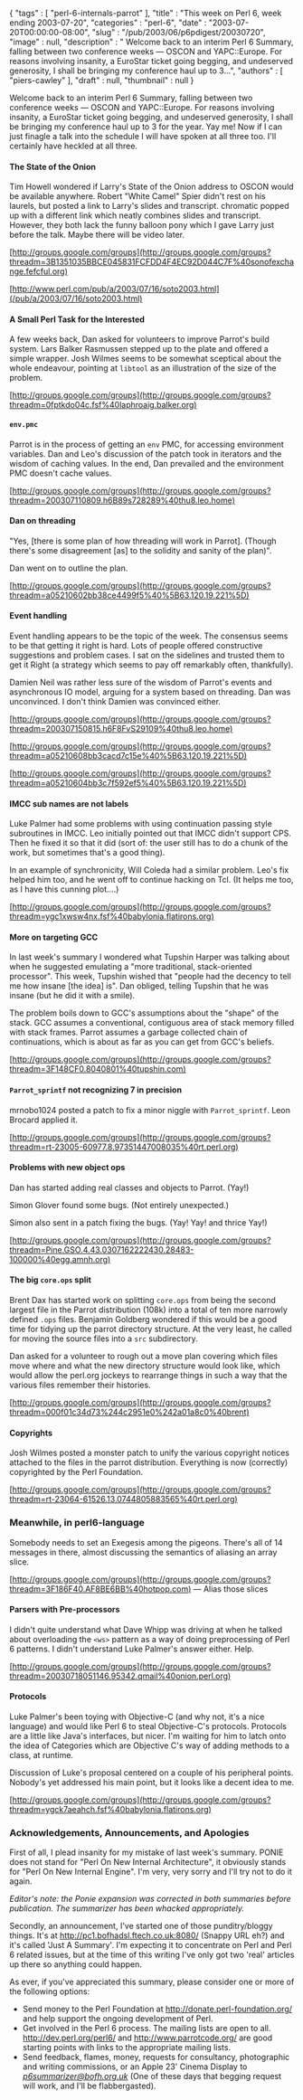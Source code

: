 {
   "tags" : [
      "perl-6-internals-parrot"
   ],
   "title" : "This week on Perl 6, week ending 2003-07-20",
   "categories" : "perl-6",
   "date" : "2003-07-20T00:00:00-08:00",
   "slug" : "/pub/2003/06/p6pdigest/20030720",
   "image" : null,
   "description" : " Welcome back to an interim Perl 6 Summary, falling between two conference weeks &mdash; OSCON and YAPC::Europe. For reasons involving insanity, a EuroStar ticket going begging, and undeserved generosity, I shall be bringing my conference haul up to 3...",
   "authors" : [
      "piers-cawley"
   ],
   "draft" : null,
   "thumbnail" : null
}





Welcome back to an interim Perl 6 Summary, falling between two
conference weeks — OSCON and YAPC::Europe. For reasons involving
insanity, a EuroStar ticket going begging, and undeserved generosity, I
shall be bringing my conference haul up to 3 for the year. Yay me! Now
if I can just finagle a talk into the schedule I will have spoken at all
three too. I'll certainly have heckled at all three.

#### The State of the Onion

Tim Howell wondered if Larry's State of the Onion address to OSCON would
be available anywhere. Robert "White Camel" Spier didn't rest on his
laurels, but posted a link to Larry's slides and transcript. chromatic
popped up with a different link which neatly combines slides and
transcript. However, they both lack the funny balloon pony which I gave
Larry just before the talk. Maybe there will be video later.

[http://groups.google.com/groups](http://groups.google.com/groups?threadm=3B1351035BBCE045831FCFDD4F4EC92D044C7F%40sonofexchange.fefcful.org)

[http://www.perl.com/pub/a/2003/07/16/soto2003.html](/pub/a/2003/07/16/soto2003.html)

#### A Small Perl Task for the Interested

A few weeks back, Dan asked for volunteers to improve Parrot's build
system. Lars Balker Rasmussen stepped up to the plate and offered a
simple wrapper. Josh Wilmes seems to be somewhat sceptical about the
whole endeavour, pointing at `libtool` as an illustration of the size of
the problem.

[http://groups.google.com/groups](http://groups.google.com/groups?threadm=0fptkdo04c.fsf%40laphroaig.balker.org)

#### `env.pmc`

Parrot is in the process of getting an `env` PMC, for accessing
environment variables. Dan and Leo's discussion of the patch took in
iterators and the wisdom of caching values. In the end, Dan prevailed
and the environment PMC doesn't cache values.

[http://groups.google.com/groups](http://groups.google.com/groups?threadm=200307110809.h6B89s728289%40thu8.leo.home)

#### Dan on threading

"Yes, \[there is some plan of how threading will work in Parrot\].
(Though there's some disagreement \[as\] to the solidity and sanity of
the plan)".

Dan went on to outline the plan.

[http://groups.google.com/groups](http://groups.google.com/groups?threadm=a05210602bb38ce4499f5%40%5B63.120.19.221%5D)

#### Event handling

Event handling appears to be the topic of the week. The consensus seems
to be that getting it right is hard. Lots of people offered constructive
suggestions and problem cases. I sat on the sidelines and trusted them
to get it Right (a strategy which seems to pay off remarkably often,
thankfully).

Damien Neil was rather less sure of the wisdom of Parrot's events and
asynchronous IO model, arguing for a system based on threading. Dan was
unconvinced. I don't think Damien was convinced either.

[http://groups.google.com/groups](http://groups.google.com/groups?threadm=200307150815.h6F8FvS29109%40thu8.leo.home)

[http://groups.google.com/groups](http://groups.google.com/groups?threadm=a05210608bb3cacd7c15e%40%5B63.120.19.221%5D)

[http://groups.google.com/groups](http://groups.google.com/groups?threadm=a05210604bb3c7f592ef5%40%5B63.120.19.221%5D)

#### IMCC sub names are not labels

Luke Palmer had some problems with using continuation passing style
subroutines in IMCC. Leo initially pointed out that IMCC didn't support
CPS. Then he fixed it so that it did (sort of: the user still has to do
a chunk of the work, but sometimes that's a good thing).

In an example of synchronicity, Will Coleda had a similar problem. Leo's
fix helped him too, and he went off to continue hacking on Tcl. (It
helps me too, as I have this cunning plot....)

[http://groups.google.com/groups](http://groups.google.com/groups?threadm=ygc1xwsw4nx.fsf%40babylonia.flatirons.org)

#### More on targeting GCC

In last week's summary I wondered what Tupshin Harper was talking about
when he suggested emulating a "more traditional, stack-oriented
processor". This week, Tupshin wished that "people had the decency to
tell me how insane \[the idea\] is". Dan obliged, telling Tupshin that
he was insane (but he did it with a smile).

The problem boils down to GCC's assumptions about the "shape" of the
stack. GCC assumes a conventional, contiguous area of stack memory
filled with stack frames. Parrot assumes a garbage collected chain of
continuations, which is about as far as you can get from GCC's beliefs.

[http://groups.google.com/groups](http://groups.google.com/groups?threadm=3F148CF0.8040801%40tupshin.com)

#### `Parrot_sprintf` not recognizing 7 in precision

mrnobo1024 posted a patch to fix a minor niggle with `Parrot_sprintf`.
Leon Brocard applied it.

[http://groups.google.com/groups](http://groups.google.com/groups?threadm=rt-23005-60977.8.97351447008035%40rt.perl.org)

#### Problems with new object ops

Dan has started adding real classes and objects to Parrot. (Yay!)

Simon Glover found some bugs. (Not entirely unexpected.)

Simon also sent in a patch fixing the bugs. (Yay! Yay! and thrice Yay!)

[http://groups.google.com/groups](http://groups.google.com/groups?threadm=Pine.GSO.4.43.0307162222430.28483-100000%40egg.amnh.org)

#### The big `core.ops` split

Brent Dax has started work on splitting `core.ops` from being the second
largest file in the Parrot distribution (108k) into a total of ten more
narrowly defined `.ops` files. Benjamin Goldberg wondered if this would
be a good time for tidying up the parrot directory structure. At the
very least, he called for moving the source files into a `src`
subdirectory.

Dan asked for a volunteer to rough out a move plan covering which files
move where and what the new directory structure would look like, which
would allow the perl.org jockeys to rearrange things in such a way that
the various files remember their histories.

[http://groups.google.com/groups](http://groups.google.com/groups?threadm=000f01c34d73%244c2951e0%242a01a8c0%40brent)

#### Copyrights

Josh Wilmes posted a monster patch to unify the various copyright
notices attached to the files in the parrot distribution. Everything is
now (correctly) copyrighted by the Perl Foundation.

[http://groups.google.com/groups](http://groups.google.com/groups?threadm=rt-23064-61526.13.0744805883565%40rt.perl.org)

### Meanwhile, in perl6-language

Somebody needs to set an Exegesis among the pigeons. There's all of 14
messages in there, almost discussing the semantics of aliasing an array
slice.

[http://groups.google.com/groups](http://groups.google.com/groups?threadm=3F186F40.AF8BE6BB%40hotpop.com)
— Alias those slices

#### Parsers with Pre-processors

I didn't quite understand what Dave Whipp was driving at when he talked
about overloading the `<ws>` pattern as a way of doing preprocessing of
Perl 6 patterns. I didn't understand Luke Palmer's answer either. Help.

[http://groups.google.com/groups](http://groups.google.com/groups?threadm=20030718051146.95342.qmail%40onion.perl.org)

#### Protocols

Luke Palmer's been toying with Objective-C (and why not, it's a nice
language) and would like Perl 6 to steal Objective-C's protocols.
Protocols are a little like Java's interfaces, but nicer. I'm waiting
for him to latch onto the idea of Categories which are Objective C's way
of adding methods to a class, at runtime.

Discussion of Luke's proposal centered on a couple of his peripheral
points. Nobody's yet addressed his main point, but it looks like a
decent idea to me.

[http://groups.google.com/groups](http://groups.google.com/groups?threadm=ygck7aeahch.fsf%40babylonia.flatirons.org)

### Acknowledgements, Announcements, and Apologies

First of all, I plead insanity for my mistake of last week's summary.
PONIE does not stand for "Perl On New Internal Architecture", it
obviously stands for "Perl On New Internal Engine". I'm very, very sorry
and I'll try not to do it again.

*Editor's note: the Ponie expansion was corrected in both summaries
before publication. The summarizer has been whacked appropriately.*

Secondly, an announcement, I've started one of those punditry/bloggy
things. It's at <http://pc1.bofhadsl.ftech.co.uk:8080/> (Snappy URL eh?)
and it's called 'Just A Summary'. I'm expecting it to concentrate on
Perl and Perl 6 related issues, but at the time of this writing I've
only got two 'real' articles up there so anything could happen.

As ever, if you've appreciated this summary, please consider one or more
of the following options:

-   Send money to the Perl Foundation at
    <http://donate.perl-foundation.org/> and help support the ongoing
    development of Perl.
-   Get involved in the Perl 6 process. The mailing lists are open to
    all. <http://dev.perl.org/perl6/> and <http://www.parrotcode.org/>
    are good starting points with links to the appropriate mailing
    lists.
-   Send feedback, flames, money, requests for consultancy, photographic
    and writing commissions, or an Apple 23' Cinema Display to
    *<p6summarizer@bofh.org.uk>* (One of these days that begging request
    will work, and I'll be flabbergasted).


